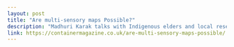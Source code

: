 ```yaml
---
layout: post
title: "Are multi-sensory maps Possible?"
description: "Madhuri Karak talks with Indigenous elders and local researchers in Indonesia about community mapping projects using GPS, drones, and sensory experiences to defend against encroaching palm oil acquisitions and government maps."
link: https://containermagazine.co.uk/are-multi-sensory-maps-possible/
---
```

